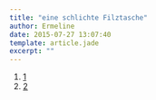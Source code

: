 ```yaml
---
title: "eine schlichte Filztasche"
author: Ermeline
date: 2015-07-27 13:07:40
template: article.jade
excerpt: ""
---
```


1.  [1](#)
2.  [2](#)

 
